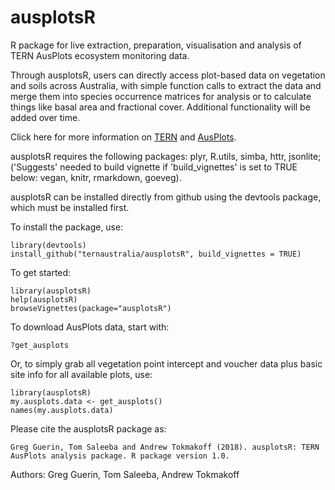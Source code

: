 # ausplotsR
R package for live extraction, preparation, visualisation and analysis of TERN AusPlots ecosystem monitoring data.

Through ausplotsR, users can directly access plot-based data on vegetation and soils across Australia, with simple function calls to extract the data and merge them into species occurrence matrices for analysis or to calculate things like basal area and fractional cover. Additional functionality will be added over time.

Click here for more information on [TERN](http://www.tern.org.au) and [AusPlots](http://www.ausplots.org).

ausplotsR requires the following packages: plyr, R.utils, simba, httr, jsonlite; ('Suggests' needed to build vignette if 'build_vignettes' is set to TRUE below: vegan, knitr, rmarkdown, goeveg).

ausplotsR can be installed directly from github using the devtools package, which must be installed first.
 
To install the package, use:

```
library(devtools)
install_github("ternaustralia/ausplotsR", build_vignettes = TRUE)
``` 

To get started:

```
library(ausplotsR)
help(ausplotsR)
browseVignettes(package="ausplotsR")
```

To download AusPlots data, start with:

```
?get_ausplots
```

Or, to simply grab all vegetation point intercept and voucher data plus basic site info for all available plots, use:

```
library(ausplotsR)
my.ausplots.data <- get_ausplots()
names(my.ausplots.data)
```

Please cite the ausplotsR package as:
```
Greg Guerin, Tom Saleeba and Andrew Tokmakoff (2018). ausplotsR: TERN AusPlots analysis package. R package version 1.0.
```

Authors: Greg Guerin, Tom Saleeba, Andrew Tokmakoff